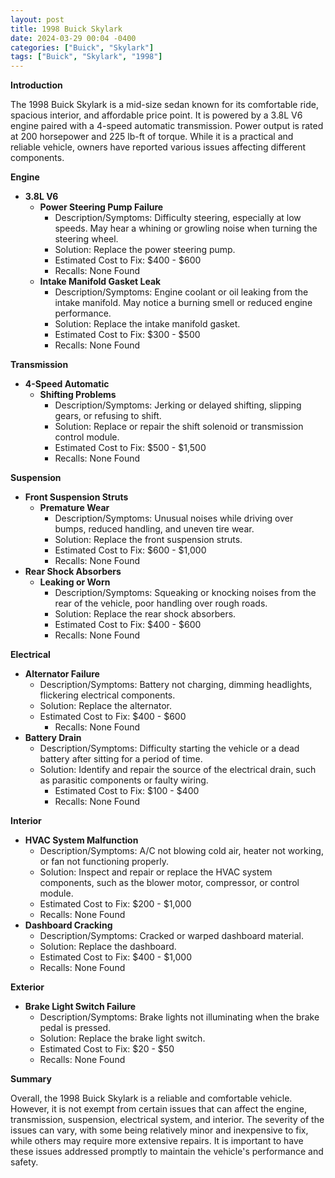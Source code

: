 ```yaml
---
layout: post
title: 1998 Buick Skylark
date: 2024-03-29 00:04 -0400
categories: ["Buick", "Skylark"]
tags: ["Buick", "Skylark", "1998"]
---
```

**Introduction**

The 1998 Buick Skylark is a mid-size sedan known for its comfortable ride, spacious interior, and affordable price point. It is powered by a 3.8L V6 engine paired with a 4-speed automatic transmission. Power output is rated at 200 horsepower and 225 lb-ft of torque. While it is a practical and reliable vehicle, owners have reported various issues affecting different components.

**Engine**

* **3.8L V6**
    * **Power Steering Pump Failure**
        * Description/Symptoms: Difficulty steering, especially at low speeds. May hear a whining or growling noise when turning the steering wheel.
        * Solution: Replace the power steering pump.
        * Estimated Cost to Fix: $400 - $600
        * Recalls: None Found
    * **Intake Manifold Gasket Leak**
        * Description/Symptoms: Engine coolant or oil leaking from the intake manifold. May notice a burning smell or reduced engine performance.
        * Solution: Replace the intake manifold gasket.
        * Estimated Cost to Fix: $300 - $500
        * Recalls: None Found

**Transmission**

* **4-Speed Automatic**
    * **Shifting Problems**
        * Description/Symptoms: Jerking or delayed shifting, slipping gears, or refusing to shift.
        * Solution: Replace or repair the shift solenoid or transmission control module.
        * Estimated Cost to Fix: $500 - $1,500
        * Recalls: None Found

**Suspension**

* **Front Suspension Struts**
    * **Premature Wear**
        * Description/Symptoms: Unusual noises while driving over bumps, reduced handling, and uneven tire wear.
        * Solution: Replace the front suspension struts.
        * Estimated Cost to Fix: $600 - $1,000
        * Recalls: None Found
* **Rear Shock Absorbers**
    * **Leaking or Worn**
        * Description/Symptoms: Squeaking or knocking noises from the rear of the vehicle, poor handling over rough roads.
        * Solution: Replace the rear shock absorbers.
        * Estimated Cost to Fix: $400 - $600
        * Recalls: None Found

**Electrical**

* **Alternator Failure**
    * Description/Symptoms: Battery not charging, dimming headlights, flickering electrical components.
    * Solution: Replace the alternator.
    * Estimated Cost to Fix: $400 - $600
        * Recalls: None Found
* **Battery Drain**
    * Description/Symptoms: Difficulty starting the vehicle or a dead battery after sitting for a period of time.
    * Solution: Identify and repair the source of the electrical drain, such as parasitic components or faulty wiring.
        * Estimated Cost to Fix: $100 - $400
        * Recalls: None Found

**Interior**

* **HVAC System Malfunction**
    * Description/Symptoms: A/C not blowing cold air, heater not working, or fan not functioning properly.
    * Solution: Inspect and repair or replace the HVAC system components, such as the blower motor, compressor, or control module.
    * Estimated Cost to Fix: $200 - $1,000
    * Recalls: None Found
* **Dashboard Cracking**
    * Description/Symptoms: Cracked or warped dashboard material.
    * Solution: Replace the dashboard.
    * Estimated Cost to Fix: $400 - $1,000
    * Recalls: None Found

**Exterior**

* **Brake Light Switch Failure**
    * Description/Symptoms: Brake lights not illuminating when the brake pedal is pressed.
    * Solution: Replace the brake light switch.
    * Estimated Cost to Fix: $20 - $50
    * Recalls: None Found

**Summary**

Overall, the 1998 Buick Skylark is a reliable and comfortable vehicle. However, it is not exempt from certain issues that can affect the engine, transmission, suspension, electrical system, and interior. The severity of the issues can vary, with some being relatively minor and inexpensive to fix, while others may require more extensive repairs. It is important to have these issues addressed promptly to maintain the vehicle's performance and safety.
